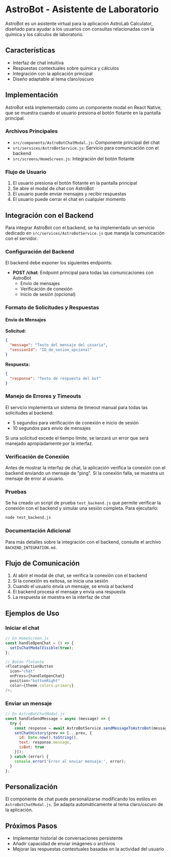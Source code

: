 # AstroBot - Asistente de Laboratorio

AstroBot es un asistente virtual para la aplicación AstroLab Calculator, diseñado para ayudar a los usuarios con consultas relacionadas con la química y los cálculos de laboratorio.

## Características

- Interfaz de chat intuitiva
- Respuestas contextuales sobre química y cálculos
- Integración con la aplicación principal
- Diseño adaptable al tema claro/oscuro

## Implementación

AstroBot está implementado como un componente modal en React Native, que se muestra cuando el usuario presiona el botón flotante en la pantalla principal.

### Archivos Principales

- `src/components/AstroBotChatModal.js`: Componente principal del chat
- `src/services/AstroBotService.js`: Servicio para comunicación con el backend
- `src/screens/HomeScreen.js`: Integración del botón flotante

### Flujo de Usuario

1. El usuario presiona el botón flotante en la pantalla principal
2. Se abre el modal de chat con AstroBot
3. El usuario puede enviar mensajes y recibir respuestas
4. El usuario puede cerrar el chat en cualquier momento

## Integración con el Backend

Para integrar AstroBot con el backend, se ha implementado un servicio dedicado en `src/services/AstroBotService.js` que maneja la comunicación con el servidor.

### Configuración del Backend

El backend debe exponer los siguientes endpoints:

- **POST /chat**: Endpoint principal para todas las comunicaciones con AstroBot
  - Envío de mensajes
  - Verificación de conexión
  - Inicio de sesión (opcional)

### Formato de Solicitudes y Respuestas

#### Envío de Mensajes

**Solicitud:**
```json
{
  "message": "Texto del mensaje del usuario",
  "sessionId": "ID_de_sesion_opcional"
}
```
**Respuesta:**
```json
{
  "response": "Texto de respuesta del bot"
}
```

### Manejo de Errores y Timeouts

El servicio implementa un sistema de timeout manual para todas las solicitudes al backend:

- 5 segundos para verificación de conexión e inicio de sesión
- 10 segundos para envío de mensajes

Si una solicitud excede el tiempo límite, se lanzará un error que será manejado apropiadamente por la interfaz.

### Verificación de Conexión

Antes de mostrar la interfaz de chat, la aplicación verifica la conexión con el backend enviando un mensaje de "ping". Si la conexión falla, se muestra un mensaje de error al usuario.

### Pruebas

Se ha creado un script de prueba `test_backend.js` que permite verificar la conexión con el backend y simular una sesión completa. Para ejecutarlo:
```bash
node test_backend.js
```

### Documentación Adicional

Para más detalles sobre la integración con el backend, consulte el archivo `BACKEND_INTEGRATION.md`.

## Flujo de Comunicación

1. Al abrir el modal de chat, se verifica la conexión con el backend
2. Si la conexión es exitosa, se inicia una sesión
3. Cuando el usuario envía un mensaje, se envía al backend
4. El backend procesa el mensaje y envía una respuesta
5. La respuesta se muestra en la interfaz de chat

## Ejemplos de Uso

### Iniciar el chat
```javascript
// En HomeScreen.js
const handleOpenChat = () => {
  setIsChatModalVisible(true);
};

// Botón flotante
<FloatingActionButton
  icon="chat"
  onPress={handleOpenChat}
  position="bottomRight"
  color={theme.colors.primary}
/>;
```

### Enviar un mensaje
```javascript
// En AstroBotChatModal.js
const handleSendMessage = async (message) => {
  try {
    const response = await AstroBotService.sendMessageToAstroBot(message, sessionId);
    setChatHistory(prev => [...prev, {
      id: Date.now().toString(),
      text: response.message,
      isBot: true
    }]);
  } catch (error) {
    console.error('Error al enviar mensaje:', error);
  }
};
```

## Personalización

El componente de chat puede personalizarse modificando los estilos en `AstroBotChatModal.js`. Se adapta automáticamente al tema claro/oscuro de la aplicación.

## Próximos Pasos

- Implementar historial de conversaciones persistente
- Añadir capacidad de enviar imágenes o archivos
- Mejorar las respuestas contextuales basadas en la actividad del usuario
